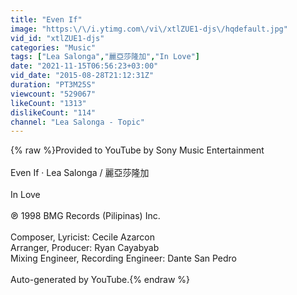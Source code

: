 ```yaml
---
title: "Even If"
image: "https:\/\/i.ytimg.com\/vi\/xtlZUE1-djs\/hqdefault.jpg"
vid_id: "xtlZUE1-djs"
categories: "Music"
tags: ["Lea Salonga","麗亞莎隆加","In Love"]
date: "2021-11-15T06:56:23+03:00"
vid_date: "2015-08-28T21:12:31Z"
duration: "PT3M25S"
viewcount: "529067"
likeCount: "1313"
dislikeCount: "114"
channel: "Lea Salonga - Topic"
---
```

{% raw %}Provided to YouTube by Sony Music Entertainment<br /><br />Even If · Lea Salonga / 麗亞莎隆加<br /><br />In Love<br /><br />℗ 1998 BMG Records (Pilipinas) Inc.<br /><br />Composer, Lyricist: Cecile Azarcon<br />Arranger, Producer: Ryan Cayabyab<br />Mixing  Engineer, Recording  Engineer: Dante San Pedro<br /><br />Auto-generated by YouTube.{% endraw %}
